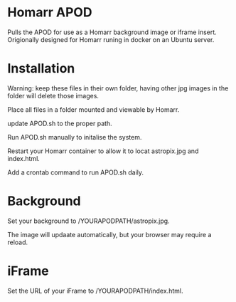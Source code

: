 # Homarr APOD
Pulls the APOD for use as a Homarr background image or iframe insert. Origionally designed for Homarr runing in docker on an Ubuntu server.

# Installation

Warning: keep these files in their own folder, having other jpg images in the folder will delete those images.

Place all files in a folder mounted and viewable by Homarr.

update APOD.sh to the proper path.

Run APOD.sh manually to initalise the system.

Restart your Homarr container to allow it to locat astropix.jpg and index.html.

Add a crontab command to run APOD.sh daily.

# Background

Set your background to /YOURAPODPATH/astropix.jpg. 

The image will updaate automatically, but your browser may require a reload.

# iFrame

Set the URL of your iFrame to /YOURAPODPATH/index.html.
